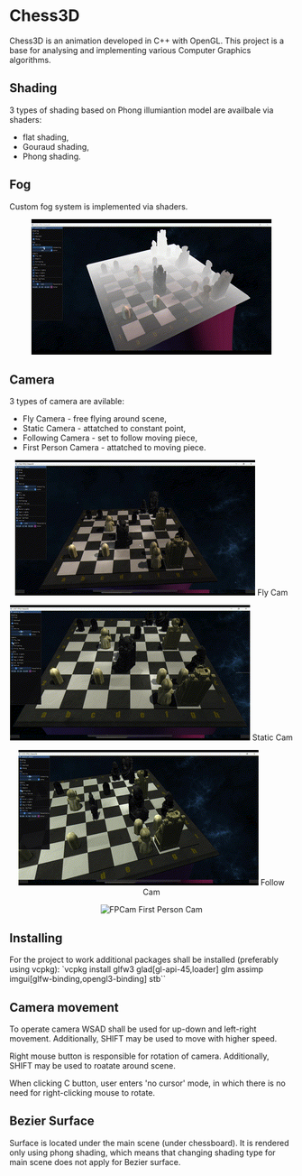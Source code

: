 # Chess3D
Chess3D is an animation developed in C++ with OpenGL. This project is a base for analysing and implementing various Computer Graphics algorithms.

## Shading
3 types of shading based on Phong illumiantion model are availbale via shaders:
- flat shading,
- Gouraud shading,
- Phong shading.

## Fog
Custom fog system is implemented via shaders.
<p align="center">
  <img src="./Doc/Images/Fog.gif" alt="Fog" />
</p>

## Camera
3 types of camera are avilable:
- Fly Camera - free flying around scene,
- Static Camera - attatched to constant point,
- Following Camera - set to follow moving piece,
- First Person Camera - attatched to moving piece.

<p align="center">
  <img src="./Doc/Images/FlyCam.gif" alt="Fog" />
  Fly Cam
</p>

<p align="center">
  <img src="./Doc/Images/StaticCam.gif" alt="StaticCam" />
  Static Cam
</p>

<p align="center">
  <img src="./Doc/Images/FollowCam.gif" alt="FollowCam" />
  Follow Cam

<p align="center">
  <img src="./Doc/Images/FPCam.gif" alt="FPCam" />
  First Person Cam
</p>

## Installing
For the project to work additional packages shall be installed (preferably using vcpkg):
`vcpkg install glfw3 glad[gl-api-45,loader] glm assimp imgui[glfw-binding,opengl3-binding] stb``

## Camera movement
To operate camera WSAD shall be used for up-down and left-right movement. Additionally, SHIFT may be used to move with higher speed.

Right mouse button is responsible for rotation of camera. Additionally, SHIFT may be used to roatate around scene.

When clicking C button, user enters 'no cursor' mode, in which there is no need for right-clicking mouse to rotate.

## Bezier Surface
Surface is located under the main scene (under chessboard). It is rendered only using phong shading, which means that changing shading type for main scene does not apply for Bezier surface.